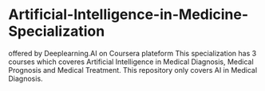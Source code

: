 # Artificial-Intelligence-in-Medicine-Specialization
offered by Deeplearning.AI on Coursera plateform This specialization has 3 courses which coveres Artificial Intelligence in Medical Diagnosis, Medical Prognosis and Medical Treatment. This repository only covers AI in Medical Diagnosis. 
